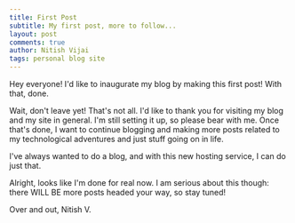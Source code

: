 ```yaml
---
title: First Post
subtitle: My first post, more to follow...
layout: post
comments: true
author: Nitish Vijai
tags: personal blog site
---
```


Hey everyone! I'd like to inaugurate my blog by making this first post! With that, done.

Wait, don't leave yet! That's not all. I'd like to thank you for visiting my blog and my site in general. I'm still setting it up, so please bear with me. Once that's done, I want to continue blogging and making more posts related to my technological adventures and just stuff going on in life. 

I've always wanted to do a blog, and with this new hosting service, I can do just that.

Alright, looks like I'm done for real now. I am serious about this though: there WILL BE more posts headed your way, so stay tuned!

Over and out,
Nitish V.
